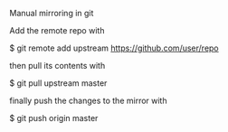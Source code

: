
Manual mirroring in git

Add the remote repo with 

$ git remote add upstream https://github.com/user/repo

then pull its contents with

$ git pull upstream master

finally push the changes to the mirror with

$ git push origin master
